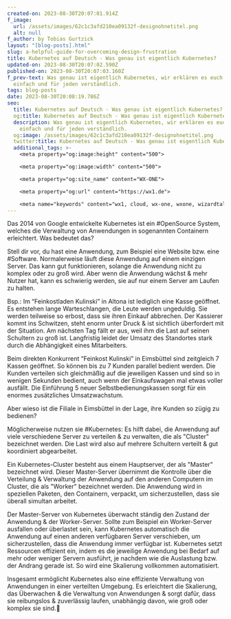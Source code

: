 ```yaml
---
created-on: 2023-08-30T20:07:01.914Z
f_image:
  url: /assets/images/62c1c3afd210ea09132f-designohnetitel.png
  alt: null
f_author: by Tobias Gurtzick
layout: "[blog-posts].html"
slug: a-helpful-guide-for-overcoming-design-frustration
title: Kubernetes auf Deutsch - Was genau ist eigentlich Kubernetes?
updated-on: 2023-08-30T20:07:02.590Z
published-on: 2023-08-30T20:07:03.160Z
f_prev-text: Was genau ist eigentlich Kubernetes, wir erklären es euch einmal
  einfach und für jeden verständlich.
tags: blog-posts
date: 2023-08-30T20:08:19.786Z
seo:
  title: Kubernetes auf Deutsch - Was genau ist eigentlich Kubernetes? - WX-ONE
  og:title: Kubernetes auf Deutsch - Was genau ist eigentlich Kubernetes? - WX-ONE
  description: Was genau ist eigentlich Kubernetes, wir erklären es euch einmal
    einfach und für jeden verständlich.
  og:image: /assets/images/62c1c3afd210ea09132f-designohnetitel.png
  twitter:title: Kubernetes auf Deutsch - Was genau ist eigentlich Kubernetes? - WX-ONE
  additional_tags: >-
    <meta property="og:image:height" content="500">

    <meta property="og:image:width" content="500">

    <meta property="og:site_name" content="WX-ONE">

    <meta property="og:url" content="https://wx1.de">

    <meta name="keywords" content="wx1, cloud, wx-one, wxone, wizardtales, iaas, saas, paas, kubernetes, infrastructure, datacenter, csp">
---
```

Das 2014 von Google entwickelte Kubernetes ist ein #OpenSource System, welches die Verwaltung von Anwendungen in sogenannten Containern erleichtert. Was bedeutet das?

Stell dir vor, du hast eine Anwendung, zum Beispiel eine Website bzw. eine #Software. Normalerweise läuft diese Anwendung auf einem einzigen Server. Das kann gut funktionieren, solange die Anwendung nicht zu komplex oder zu groß wird. Aber wenn die Anwendung wächst & mehr Nutzer hat, kann es schwierig werden, sie auf nur einem Server am Laufen zu halten.

Bsp.: Im “Feinkostladen Kulinski” in Altona ist lediglich eine Kasse geöffnet. Es entstehen lange Warteschlangen, die Leute werden ungeduldig. Sie werden teilweise so erbost, dass sie ihren Einkauf abbrechen. Der Kassierer kommt ins Schwitzen, steht enorm unter Druck & ist sichtlich überfordert mit der Situation. Am nächsten Tag fällt er aus, weil ihm die Last auf seinen Schultern zu groß ist. Langfristig leidet der Umsatz des Standortes stark durch die Abhängigkeit eines Mitarbeiters.

Beim direkten Konkurrent “Feinkost Kulinski” in Eimsbüttel sind zeitgleich 7 Kassen geöffnet. So können bis zu 7 Kunden parallel bedient werden. Die Kunden verteilen sich gleichmäßig auf die jeweiligen Kassen und sind so in wenigen Sekunden bedient, auch wenn der Einkaufswagen mal etwas voller ausfällt. Die Einführung 5 neuer Selbstbedienungskassen sorgt für ein enormes zusätzliches Umsatzwachstum.

Aber wieso ist die Filiale in Eimsbüttel in der Lage, ihre Kunden so zügig zu bedienen?

Möglicherweise nutzen sie #Kubernetes: Es hilft dabei, die Anwendung auf viele verschiedene Server zu verteilen & zu verwalten, die als "Cluster" bezeichnet werden. Die Last wird also auf mehrere Schultern verteilt & gut koordiniert abgearbeitet.

Ein Kubernetes-Cluster besteht aus einem Hauptserver, der als "Master" bezeichnet wird. Dieser Master-Server übernimmt die Kontrolle über die Verteilung & Verwaltung der Anwendung auf den anderen Computern im Cluster, die als "Worker" bezeichnet werden. Die Anwendung wird in speziellen Paketen, den Containern, verpackt, um sicherzustellen, dass sie überall simultan arbeitet.

Der Master-Server von Kubernetes überwacht ständig den Zustand der Anwendung & der Worker-Server. Sollte zum Beispiel ein Worker-Server ausfallen oder überlastet sein, kann Kubernetes automatisch die Anwendung auf einen anderen verfügbaren Server verschieben, um sicherzustellen, dass die Anwendung immer verfügbar ist. Kubernetes setzt Ressourcen effizient ein, indem es die jeweilige Anwendung bei Bedarf auf mehr oder weniger Servern ausführt, je nachdem wie die Auslastung bzw. der Andrang gerade ist. So wird eine Skalierung vollkommen automatisiert.

Insgesamt ermöglicht Kubernetes also eine effiziente Verwaltung von Anwendungen in einer verteilten Umgebung. Es erleichtert die Skalierung, das Überwachen & die Verwaltung von Anwendungen & sorgt dafür, dass sie reibungslos & zuverlässig laufen, unabhängig davon, wie groß oder komplex sie sind.🚀